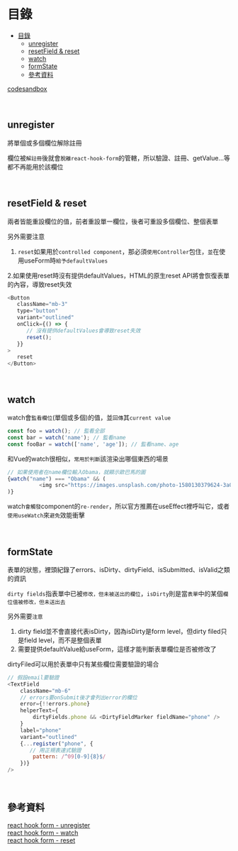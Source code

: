# 目錄

- [目錄](#目錄)
  - [unregister](#unregister)
  - [resetField \& reset](#resetfield--reset)
  - [watch](#watch)
  - [formState](#formstate)
  - [參考資料](#參考資料)

[codesandbox](https://codesandbox.io/s/react-hook-form-practice-2-ez7qrj?file=/src/Form.tsx)

<br/>

## unregister

將單個或多個欄位解除註冊

欄位被`解註冊`後就會`脫離react-hook-form`的管轄，所以驗證、註冊、getValue...等都不再能用於該欄位

<br/>

## resetField & reset

兩者皆能重設欄位的值，前者重設單一欄位，後者可重設多個欄位、整個表單

另外需要注意 

1. `reset`如果用於`controlled component`，那必須`使用Controller`包住，`並`在使用useForm時`給予defaultValues`

2.如果使用reset時沒有提供defaultValues，HTML的原生reset API將會恢復表單的內容，導致reset失效

```js
<Button
   className="mb-3"
   type="button"
   variant="outlined"
   onClick={() => {
      // 沒有提供defaultValues會導致reset失效
      reset();
   }}
>
   reset
</Button>
```

<br/>

## watch

watch會`監看欄位`(單個或多個)的值，並`回傳`其`current value`

```js
const foo = watch(); // 監看全部
const bar = watch('name'); // 監看name
const fooBar = watch(['name', 'age']); // 監看name、age
```

和Vue的watch很相似，`常用於判斷`該渲染出哪個東西的場景

```js
// 如果使用者在name欄位輸入Obama，就顯示歐巴馬的圖
{watch("name") === "Obama" && (
          <img src="https://images.unsplash.com/photo-1580130379624-3a069adbffc5?ixlib=rb-4.0.3&ixid=MnwxMjA3fDB8MHxwaG90by1wYWdlfHx8fGVufDB8fHx8&auto=format&fit=crop&w=726&q=80" />
)}
```

watch`會觸發`component的`re-render`，所以官方推薦在useEffect裡呼叫它，或者`使用useWatch`來`避免`效能衝擊

<br/>

## formState

表單的狀態，裡頭紀錄了errors、isDirty、dirtyField、isSubmitted、isValid之類的資訊

`dirty fields`指表單中已被`修改，但未被送出的欄位`，`isDirty`則是當`表單`中的某個`欄位值被修改，但未送出去`

另外需要`注意`

1. dirty field並不會直接代表isDirty，因為isDirty是form level，但dirty filed只是field level，而不是整個表單
2. 需要提供defaultValue給useForm，這樣才能判斷表單欄位是否被修改了

dirtyFiled可以用於表單中只有某些欄位需要驗證的場合

```js
// 假設email要驗證
<TextField
    className="mb-6"
    // errors要onSubmit後才會列出error的欄位
    error={!!errors.phone} 
    helperText={
        dirtyFields.phone && <DirtyFieldMarker fieldName="phone" />
    }
    label="phone"
    variant="outlined"
    {...register("phone", {
       // 用正規表達式驗證
        pattern: /^09[0-9]{8}$/
    })}
/>
```

<br/>

## 參考資料

[react hook form - unregister](https://react-hook-form.com/api/useform/unregister)  
[react hook form - watch](https://react-hook-form.com/api/useform/watch/)  
[react hook form - reset](https://react-hook-form.com/api/useform/reset)